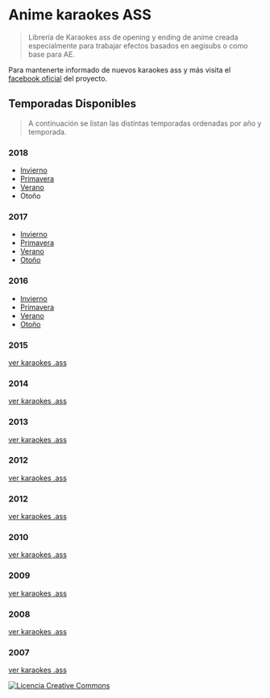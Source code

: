 # Anime karaokes ASS

> Librería de Karaokes ass de opening y ending de anime creada especialmente para trabajar efectos basados en aegisubs o como base para AE.

Para mantenerte informado de nuevos karaokes ass y más visita el [facebook oficial](https://www.facebook.com/animekaraokelyrics/) del proyecto.

## Temporadas Disponibles

> A continuación se listan las distintas temporadas ordenadas por año y temporada.

### 2018

- [Invierno](https://github.com/KuroSensei/anime-karaokes-ass/tree/master/ass/2018/Invierno)
- [Primavera](https://github.com/KuroSensei/anime-karaokes-ass/tree/master/ass/2018/Primavera)
- [Verano](https://github.com/KuroSensei/anime-karaokes-ass/tree/master/ass/2018/verano)
- Otoño

### 2017

- [Invierno](https://github.com/KuroSensei/anime-karaokes-ass/tree/master/ass/2017/invierno)
- [Primavera](https://github.com/KuroSensei/anime-karaokes-ass/tree/master/ass/2017/primavera)
- [Verano](https://github.com/KuroSensei/anime-karaokes-ass/tree/master/ass/2017/Verano)
- [Otoño](https://github.com/KuroSensei/anime-karaokes-ass/tree/master/ass/2017/oto%C3%B1o)

### 2016

- [Invierno](https://github.com/KuroSensei/anime-karaokes-ass/tree/master/ass/2016/invierno)
- [Primavera](https://github.com/KuroSensei/anime-karaokes-ass/tree/master/ass/2016/primavera)
- [Verano](https://github.com/KuroSensei/anime-karaokes-ass/tree/master/ass/2016/verano)
- [Otoño](https://github.com/KuroSensei/anime-karaokes-ass/tree/master/ass/2016/oto%C3%B1o)

### 2015

[ver karaokes .ass](https://github.com/KuroSensei/anime-karaokes-ass/tree/master/ass/2015)

### 2014

[ver karaokes .ass](https://github.com/KuroSensei/anime-karaokes-ass/tree/master/ass/2014)

### 2013

[ver karaokes .ass](https://github.com/KuroSensei/anime-karaokes-ass/tree/master/ass/2013)

### 2012

[ver karaokes .ass](https://github.com/KuroSensei/anime-karaokes-ass/tree/master/ass/2012)

### 2012

[ver karaokes .ass](https://github.com/KuroSensei/anime-karaokes-ass/tree/master/ass/2012)

### 2010

[ver karaokes .ass](https://github.com/KuroSensei/anime-karaokes-ass/tree/master/ass/2010)

### 2009

[ver karaokes .ass](https://github.com/KuroSensei/anime-karaokes-ass/tree/master/ass/2009)

### 2008

[ver karaokes .ass](https://github.com/KuroSensei/anime-karaokes-ass/tree/master/ass/2008)

### 2007

[ver karaokes .ass](https://github.com/KuroSensei/anime-karaokes-ass/tree/master/ass/2007)


[![Licencia Creative Commons](https://i.creativecommons.org/l/by-nc-sa/4.0/80x15.png)](http://creativecommons.org/licenses/by-nc-sa/4.0/)